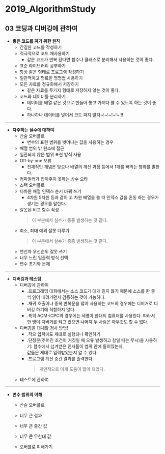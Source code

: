 # <b>2019_AlgorithmStudy</b>

## <b>03 코딩과 디버깅에 관하여</b>

* <b>좋은 코드를 짜기 위한 원칙</b>
  * 간결한 코드를 작성하기
  * 적극적으로 코드 재사용하기
    - 같은 코드가 반복 된다면 함수나 클래스로 분리해서 사용하는 것이 좋다.   
  * 표준 라이브러리 공부하기
  * 항상 같은 형태로 프로그램 작성하기
  * 일관적이고 명료한 명명법 사용하기
  * 모든 자료를 정규화해서 저장하기
    - 같은 자료를 두가지 형태로 저장하지 않는 것이 좋다. 
  * 코드와 데이터를 분리하기
    - 데이터를 배열 같은 것으로 만들어 놓고 가져다 쓸 수 있도록 하는 것이 좋다. 
    - 하나하나 데이터를 넣어서 코드 짜지 말자~!~!~!~!~!!!

- - - -

* <b>자주하는 실수에 대하여</b>
  * 산술 오버플로
    - 변수의 표현 범위를 벗어나는 값을 사용하는 경우
  * 배열 범위 밖 원소에 접근
  * 일관되지 않은 범위 표현 방식 사용
  * Off-by-one 오류
    - 전체적인 개념은 맞으나 배열의 계산 과정 등에서 1개를 빼먹는 행위를 말한다. 
  * 컴파일러가 잡아주지 못하는 상수 오타
  * 스택 오버플로
  * 다차원 배열 인덱스 순서 바꿔 쓰기
    - 4차원 5차원 등과 같이 고 차원 배열을 쓸 때 인덱스 값을 혼동 하는 경우가 생기는 경우를 말한다. 
  * 잘못된 비교 함수 작성             
    > 이 부분에서 실수가 종종 발생하는 것 같다.          
  * 최소, 최대 예외 잘못 다루기        
    > 이 부분에서 실수가 종종 발생하는 것 같다.
  * 연산자 우선순위 잘못 쓰기          
  * 너무 느린 입출력 방식 선택
  * 변수 초기화 문제

- - - - 

* <b>디버깅과 테스팅</b>
  * 디버깅에 관하여
    - .프로그래밍 대회에서는 소스 코드가 대개 길지 않기 때문에 소스를 한 줄 씩 읽어 내려가면서 검증하는 것이 가능하다.
    - .재귀 호출이나 중복 반복문을 많이 사용하는 코드의 경우에는 디버거로 디버깅 하기에 적합하지 않다.
    - .특히 ACM-ICPC의 경우에는 세명이 한대의 컴퓨터를 사용한다. 따라서 한 명이 디버거를 켜고 있으면 나머지 두 사람은 아무것도 할 수 없다.
  * 디버깅을 대체할 검사 방법!
    - .작으 입력에도 제대로 실행되나 확인하기
    - .단정문(주어진 조건이 거짓일 때 오류 발생하고 참일 때는 무시)을 사용하기: 함수에서 넘겨받은 인자들이 범위 안에 들어있는지, <br>값들은 제대로 입력받았는지 알 수 있다.
    - .프로그램 계산 중간 결과를 출력한다.
      > 개인적으로 이게 도움이 많이 되었다.
  * 테스트에 관하여
    

- - - - 
 
* <b>변수 범위의 이해</b>
  * 산술 오버플로
  * 너무 큰 결과
  * 너무 큰 중간 값
  * 너무 큰 무한대 값

  * 오버플로 피해가기
